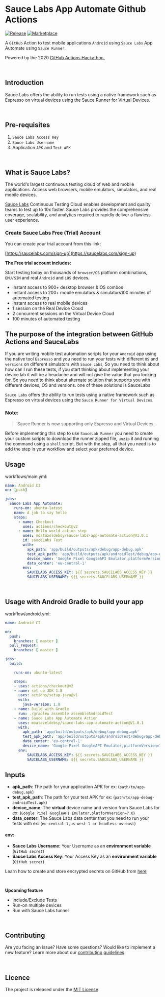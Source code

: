 # Sauce Labs App Automate Github Actions 

[![Release](https://img.shields.io/github/release/asadmansr/Firebase-Test-Lab-Action.svg)](https://github.com/asadmansr/Firebase-Test-Lab-Action/releases)
[![Marketplace](https://img.shields.io/badge/GitHub-Marketplace-blue.svg)](https://github.com/marketplace/actions/firebase-test-lab-action)

A `GitHub` Action to test mobile applications `Android` using `Sauce Labs` App Automate using `Sauce Runner`.

Powered by the 2020 [GitHub Actions Hackathon.](https://githubhackathon.com/)

<br>

## Introduction
Sauce Labs offers the ability to run tests using a native framework such as Espresso on virtual devices using the Sauce Runner for Virtual Devices.

<br>

## Pre-requisites

1. `Sauce Labs Access Key` 
2. `Sauce Labs Username` 
3. Application `APK` and `Test APK`

<br>

## What is Sauce Labs?

The world's largest continuous testing cloud of web and mobile applications. Access web browsers, mobile emulators, simulators, and real mobile devices.

[Sauce Labs](https://saucelabs.com/) Continuous Testing Cloud enables development and quality teams to test up to 10x faster. Sauce Labs provides the comprehensive coverage, scalability, and analytics required to rapidly deliver a flawless user experience.

### Create Sauce Labs Free (Trial) Account
You can create your trial account from this link:

[https://saucelabs.com/sign-up](https://saucelabs.com/sign-up)

**The Free trial account includes:**

Start testing today on thousands of `browser/OS` platform combinations, `EMU/SIM` and real `Android` and `iOS` devices.

* Instant access to 900+ desktop browser & OS combos
* Instant access to 200+ mobile emulators & simulators100 minutes of automated testing
* Instant access to real mobile devices
* 1 session on the Real Device Cloud
* 2 concurrent sessions on the Virtual Device Cloud
* 100 minutes of automated testing

## The purpose of the integration between GitHub Actions and SauceLabs

If you are writing mobile test automation scripts for your `Android` app using the native tool `Espresso` and you need to run your tests with different `OS` and `versions` on different simulators with `Sauce Labs`, So you need to think about how can I run these tests, if you start thinking about implementing your device lab it will be a headache and will not give the value that you looking for, So you need to think about alternate solution that supports you with different devices, OS and versions. one of these solutions is SauceLabs

`Sauce Labs` offers the ability to run tests using a native framework such as Espresso on virtual devices using the `Sauce Runner for Virtual Devices`.

### Note:
> Sauce Runner is now supporting only Espresso and Virtual Devices. 

Before implementing this step to use `SauceLab Runner` you need to create your custom scripts to download the runner zipped file, `unzip` it and running the command using a `shell` script.
But with the step, all that you need is to add the step in your workflow and select your preferred device.

## Usage

workflows/main.yml:

```yaml
name: Android CI
on: [push]

jobs:
  Sauce Labs App Automate:
    runs-on: ubuntu-latest
    name: A job to say hello
    steps:
      - name: Checkout
        uses: actions/checkout@v2
      - name: Hello world action step
        uses: moatazeldebsy/sauce-labs-app-automate-action@V1.0.1
        id: sauceLabs Test
        with:
          apk_path: 'app/build/outputs/apk/debug/app-debug.apk'
          test_apk_path: 'app/build/outputs/apk/androidTest/debug/app-debug-androidTest.apk'
          device_name: 'Google Pixel GoogleAPI Emulator,platformVersion=7.0'
          data_center: 'eu-central-1'
        env:
          SAUCELABS_ACCESS_KEY: ${{ secrets.SAUCELABS_ACCESS_KEY }}
          SAUCELABS_USERNAME: ${{ secrets.SAUCELABS_USERNAME }}
```

<br>

## Usage with Android Gradle to build your app

workflow/android.yml:

```yaml
name: Android CI

on:
  push:
    branches: [ master ]
  pull_request:
    branches: [ master ]

jobs:
  build:

    runs-on: ubuntu-latest

    steps:
    - uses: actions/checkout@v2
    - name: set up JDK 1.8
      uses: actions/setup-java@v1
      with:
        java-version: 1.8
    - name: Build with Gradle
      run: ./gradlew assemble assembleAndroidTest
    - name: Sauce Labs App Automate Action
      uses: moatazeldebsy/sauce-labs-app-automate-action@V1.0.1
      with:
        apk_path: 'app/build/outputs/apk/debug/app-debug.apk'
        test_apk_path: 'app/build/outputs/apk/androidTest/debug/app-debug-androidTest.apk'
        data_center: 'eu-central-1'
        device_name: 'Google Pixel GoogleAPI Emulator,platformVersion=7.0'
      env:
          SAUCELABS_ACCESS_KEY: ${{ secrets.SAUCELABS_ACCESS_KEY }}
          SAUCELABS_USERNAME: ${{ secrets.SAUCELABS_USERNAME }}

```

## Inputs

- **apk_path**:  The path for your application APK for ex: (`path/to/app-debug.apk`)
- **test_apk_pat**h: The path for your test APK for ex: (`path/to/app-debug-androidTest.apk`)
- **device_name**: The **virtual** device name and version from Sauce Labs for ex: (`Google Pixel GoogleAPI Emulator,platformVersion=7.0`)
- **data_center**: The Sauce Labs data center that you need to run your tests with ex: (`eu-central-1,us-west-1 or headless-us-east`)

#### env:
- **Sauce Labs Username**: Your Username as an **environment variable** (`GitHub secret`)
- **Sauce Labs Access Key**: Your Access Key as an **environment variable** (`GitHub secret`)

Learn how to create and store encrypted secrets on GitHub from [here](https://help.github.com/en/actions/configuring-and-managing-workflows/creating-and-storing-encrypted-secrets)

<br>

**Upcoming feature**
- Include/Exclude Tests
- Run-on multiple devices
- Run with Sauce Labs tunnel 

<br>

## Contributing

Are you facing an issue? Have some questions? Would like to implement a new feature? Learn more about our [contributing guidelines](CONTRIBUTING.md).

<br>

## Licence

The project is released under the [MIT License](LICENSE).